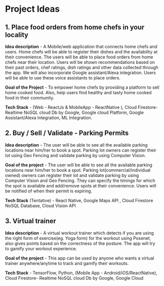 # Project Ideas

## 1. Place food orders from home chefs in your locality

**Idea description** - A Mobile/web application that connects home chefs and users. Home chefs will be able to register their dishes and the availability at their convenience. The users will be able to place food orders from home chefs near their location. Users will be shown recommendations based on their past orders, chef ratings, dish ratings and other data collected through the app. We will also incorporate Google assistant/Alexa integration. Users will be able to use these voice assistants to place orders.

**Goal of the Project** - To empower home chefs by providing a platform to sell home cooked food. Also, help users find healthy and tasty home cooked food in their community.

**Tech Stack** - (Web - ReactJs & MobileApp - ReactNative ), Cloud Firestore- Realtime NoSQL cloud Db by Google, Google cloud Platform, Google Assistant/Alexa Integration, ML Integration.

## 2. Buy / Sell / Validate - Parking Permits

**Idea description** -  The user will be able to see all the available parking locations near him/her to book a spot. Parking lot owners can register their lot using Geo Fencing and validate parking by using Computer Vision. 

**Goal of the project** - The user will be able to see all the available parking locations near him/her to book a spot. Parking lot(commercial/individual owned) owners can register their lot and validate parking by using Computer Vision and Geo Fencing. They can specify the timings for which the spot is available and add/remove spots at their convenience. Users will be notified of when their permit is expiring.  

**Tech Stack** (Tentative) - React Native, Google Maps API , Cloud Firestore NoSQL Database, Cloud Vision API

## 3. Virtual trainer 

**Idea description** - A virtual workout trainer which detects if you are using the right form of exercise(eg. Yoga form) for the workout using Posenet, also gives points based on the correctness of the posture. The app will try to gamify your workout experience.

**Goal of the project** - This app can be used by anyone who wants a virtual trainer anywhere/anytime to track and gamify their workouts.

**Tech Stack** - TensorFlow, Python, (Mobile App - Android/iOS/ReactNative), Cloud Firestore- Realtime NoSQL cloud Db by Google, Google Cloud 

